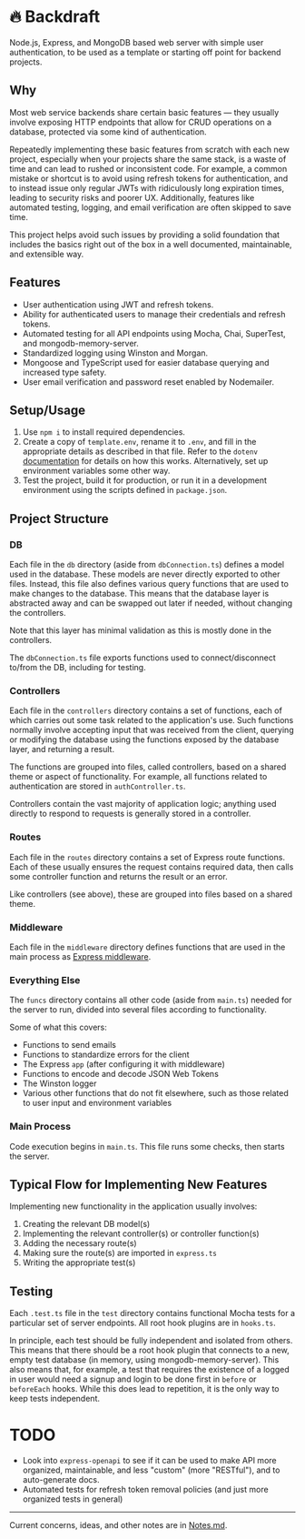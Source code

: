 # 🔥 Backdraft

Node.js, Express, and MongoDB based web server with simple user authentication, to be used as a template or starting off point for backend projects.



## Why
Most web service backends share certain basic features — they usually involve exposing HTTP endpoints that allow for CRUD operations on a database, protected via some kind of authentication.

Repeatedly implementing these basic features from scratch with each new project, especially when your projects share the same stack, is a waste of time and can lead to rushed or inconsistent code. For example, a common mistake or shortcut is to avoid using refresh tokens for authentication, and to instead issue only regular JWTs with ridiculously long expiration times, leading to security risks and poorer UX. Additionally, features like automated testing, logging, and email verification are often skipped to save time.

This project helps avoid such issues by providing a solid foundation that includes the basics right out of the box in a well documented, maintainable, and extensible way.



## Features

- User authentication using JWT and refresh tokens.
- Ability for authenticated users to manage their credentials and refresh tokens.
- Automated testing for all API endpoints using Mocha, Chai, SuperTest, and mongodb-memory-server.
- Standardized logging using Winston and Morgan.
- Mongoose and TypeScript used for easier database querying and increased type safety.
- User email verification and password reset enabled by Nodemailer.



## Setup/Usage
1. Use `npm i` to install required dependencies.
2. Create a copy of `template.env`, rename it to `.env`, and fill in the appropriate details as described in that file. Refer to the `dotenv` [documentation](https://www.npmjs.com/package/dotenv) for details on how this works. Alternatively, set up environment variables some other way.
3. Test the project, build it for production, or run it in a development environment using the scripts defined in `package.json`.



## Project Structure

### DB

Each file in the `db` directory (aside from `dbConnection.ts`) defines a model used in the database. These models are never directly exported to other files. Instead, this file also defines various query functions that are used to make changes to the database. This means that the database layer is abstracted away and can be swapped out later if needed, without changing the controllers.

Note that this layer has minimal validation as this is mostly done in the controllers.

The `dbConnection.ts` file exports functions used to connect/disconnect to/from the DB, including for testing.

### Controllers

Each file in the `controllers` directory contains a set of functions, each of which carries out some task related to the application's use. Such functions normally involve accepting input that was received from the client, querying or modifying the database using the functions exposed by the database layer, and returning a result.

The functions are grouped into files, called controllers, based on a shared theme or aspect of functionality. For example, all functions related to authentication are stored in `authController.ts`.

Controllers contain the vast majority of application logic; anything used directly to respond to requests is generally stored in a controller.

### Routes

Each file in the `routes` directory contains a set of Express route functions. Each of these usually ensures the request contains required data, then calls some controller function and returns the result or an error.

Like controllers (see above), these are grouped into files based on a shared theme.

### Middleware

Each file in the `middleware` directory defines functions that are used in the main process as [Express middleware](https://expressjs.com/en/guide/using-middleware.html).

### Everything Else

The `funcs` directory contains all other code (aside from `main.ts`) needed for the server to run, divided into several files according to functionality.

Some of what this covers:
- Functions to send emails
- Functions to standardize errors for the client
- The Express `app` (after configuring it with middleware)
- Functions to encode and decode JSON Web Tokens
- The Winston logger
- Various other functions that do not fit elsewhere, such as those related to user input and environment variables

### Main Process

Code execution begins in `main.ts`. This file runs some checks, then starts the server.



## Typical Flow for Implementing New Features

Implementing new functionality in the application usually involves:
1. Creating the relevant DB model(s)
2. Implementing the relevant controller(s) or controller function(s)
3. Adding the necessary route(s)
4. Making sure the route(s) are imported in `express.ts`
5. Writing the appropriate test(s)



## Testing
Each `.test.ts` file in the `test` directory contains functional Mocha tests for a particular set of server endpoints. All root hook plugins are in `hooks.ts`.

In principle, each test should be fully independent and isolated from others. This means that there should be a root hook plugin that connects to a new, empty test database (in memory, using mongodb-memory-server). This also means that, for example, a test that requires the existence of a logged in user would need a signup and login to be done first in `before` or `beforeEach` hooks. While this does lead to repetition, it is the only way to keep tests independent.


# TODO
- Look into `express-openapi` to see if it can be used to make API more organized, maintainable, and less "custom" (more "RESTful"), and to auto-generate docs.
- Automated tests for refresh token removal policies (and just more organized tests in general)



------

Current concerns, ideas, and other notes are in [Notes.md](./Notes.md).
